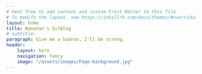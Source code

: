 ```yaml
---
# Feel free to add content and custom Front Matter to this file.
# To modify the layout, see https://jekyllrb.com/docs/themes/#overriding-theme-defaults
layout: home
title: NanaVan's GitBlog
# subtitle: 
paragraph: Give me a hadron, I'll be strong.
header:
    layout: hero
    navigation: fancy
    image: "/assets/images/Page-background.jpg"
---
```

